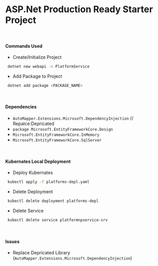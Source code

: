# ASP.Net Production Ready Starter Project

</br>

#### Commands Used

- Create/Initialize Project

```sh
 dotnet new webapi -n PlatformService
```

- Add Package to Project

```sh
 dotnet add package <PACKAGE_NAME>
```

</br>

#### Dependencies

- `AutoMapper.Extensions.Microsoft.DependencyInjection` // Repalce:Depricated
- `package Microsoft.EntityFrameworkCore.Design`
- `Microsoft.EntityFrameworkCore.InMemory`
- `Microsoft.EntityFrameworkCore.SqlServer`

</br>

#### Kubernates Local Deployment

- Deploy Kubernates

```sh
 kubectl apply -f platforms-depl.yaml
```

- Delete Deployment

```sh
 kubectl delete deployment platforms-depl
```

- Delete Service

```sh
 kubectl delete service platformnpservice-srv
```

</br>

#### Issues

- Replace Depricated Library (`AutoMapper.Extensions.Microsoft.DependencyInjection`)
